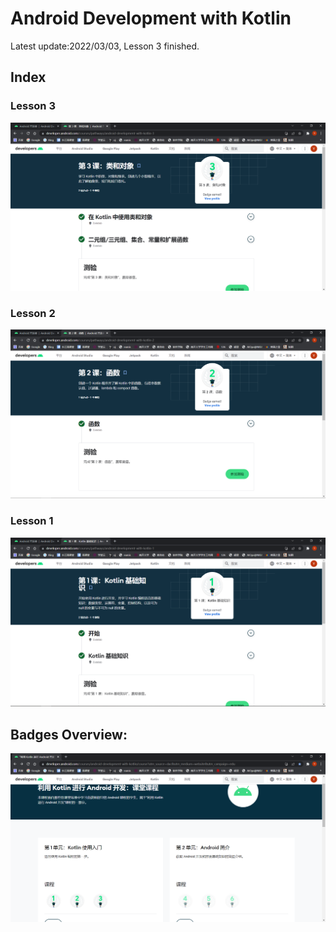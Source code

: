 # Android Development with Kotlin

Latest update:2022/03/03, Lesson 3 finished.

## Index


### Lesson 3
![Lesson 3](https://github.com/wen112358/SmartMobileDevelopment/blob/main/Lesson%203.png)

### Lesson 2
![Lesson 2](https://github.com/wen112358/SmartMobileDevelopment/blob/main/Lesson%202.png)

### Lesson 1
![Lesson 1](https://github.com/wen112358/SmartMobileDevelopment/blob/main/Lesson%201.png)


## Badges Overview:

![Overview](https://github.com/wen112358/SmartMobileDevelopment/blob/main/Overview.png)
